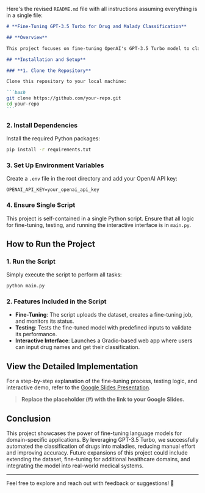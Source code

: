 Here's the revised `README.md` file with all instructions assuming everything is in a single file:

````markdown
# **Fine-Tuning GPT-3.5 Turbo for Drug and Malady Classification**

## **Overview**

This project focuses on fine-tuning OpenAI's GPT-3.5 Turbo model to classify drugs into specific medical maladies. By training the model with a domain-specific dataset, it achieves greater accuracy and relevance for use in healthcare-related applications. The goal is to automate the process of drug classification and improve decision-making efficiency.

## **Installation and Setup**

### **1. Clone the Repository**

Clone this repository to your local machine:

```bash
git clone https://github.com/your-repo.git
cd your-repo
```
````

### **2. Install Dependencies**

Install the required Python packages:

```bash
pip install -r requirements.txt
```

### **3. Set Up Environment Variables**

Create a `.env` file in the root directory and add your OpenAI API key:

```
OPENAI_API_KEY=your_openai_api_key
```

### **4. Ensure Single Script**

This project is self-contained in a single Python script. Ensure that all logic for fine-tuning, testing, and running the interactive interface is in `main.py`.

## **How to Run the Project**

### **1. Run the Script**

Simply execute the script to perform all tasks:

```bash
python main.py
```

### **2. Features Included in the Script**

- **Fine-Tuning**: The script uploads the dataset, creates a fine-tuning job, and monitors its status.
- **Testing**: Tests the fine-tuned model with predefined inputs to validate its performance.
- **Interactive Interface**: Launches a Gradio-based web app where users can input drug names and get their classification.

## **View the Detailed Implementation**

For a step-by-step explanation of the fine-tuning process, testing logic, and interactive demo, refer to the [Google Slides Presentation](#).

> **Replace the placeholder (#) with the link to your Google Slides.**

## **Conclusion**

This project showcases the power of fine-tuning language models for domain-specific applications. By leveraging GPT-3.5 Turbo, we successfully automated the classification of drugs into maladies, reducing manual effort and improving accuracy. Future expansions of this project could include extending the dataset, fine-tuning for additional healthcare domains, and integrating the model into real-world medical systems.

---

Feel free to explore and reach out with feedback or suggestions! 🚀

```

```
